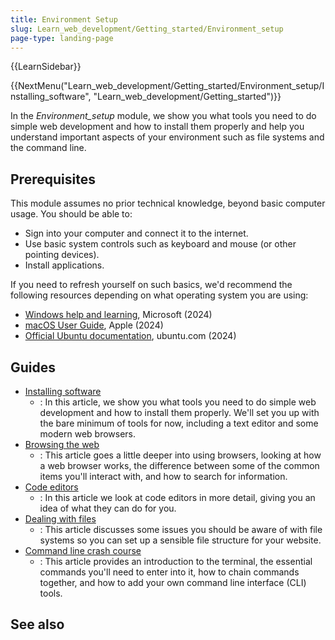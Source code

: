 ```yaml
---
title: Environment Setup
slug: Learn_web_development/Getting_started/Environment_setup
page-type: landing-page
---
```


{{LearnSidebar}}

{{NextMenu("Learn_web_development/Getting_started/Environment_setup/Installing_software", "Learn_web_development/Getting_started")}}

In the _Environment_setup_ module, we show you what tools you need to do simple web development and how to install them properly and help you understand important aspects of your environment such as file systems and the command line.

## Prerequisites

This module assumes no prior technical knowledge, beyond basic computer usage. You should be able to:

- Sign into your computer and connect it to the internet.
- Use basic system controls such as keyboard and mouse (or other pointing devices).
- Install applications.

If you need to refresh yourself on such basics, we'd recommend the following resources depending on what operating system you are using:

- [Windows help and learning](https://support.microsoft.com/windows), Microsoft (2024)
- [macOS User Guide](https://support.apple.com/guide/mac-help/welcome/mac), Apple (2024)
- [Official Ubuntu documentation](https://help.ubuntu.com/), ubuntu.com (2024)

## Guides

- [Installing software](/en-US/docs/Learn_web_development/Getting_started/Environment_setup/Installing_software)
  - : In this article, we show you what tools you need to do simple web development and how to install them properly. We'll set you up with the bare minimum of tools for now, including a text editor and some modern web browsers.
- [Browsing the web](/en-US/docs/Learn_web_development/Getting_started/Environment_setup/Browsing_the_web)
  - : This article goes a little deeper into using browsers, looking at how a web browser works, the difference between some of the common items you'll interact with, and how to search for information.
- [Code editors](/en-US/docs/Learn_web_development/Getting_started/Environment_setup/Code_editors)
  - : In this article we look at code editors in more detail, giving you an idea of what they can do for you.
- [Dealing with files](/en-US/docs/Learn_web_development/Getting_started/Environment_setup/Dealing_with_files)
  - : This article discusses some issues you should be aware of with file systems so you can set up a sensible file structure for your website.
- [Command line crash course](/en-US/docs/Learn_web_development/Getting_started/Environment_setup/Command_line)
  - : This article provides an introduction to the terminal, the essential commands you'll need to enter into it, how to chain commands together, and how to add your own command line interface (CLI) tools.

## See also
